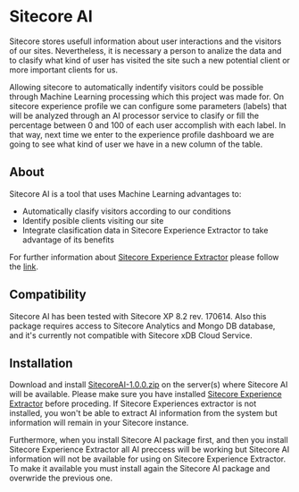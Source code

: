 Sitecore AI
=================
Sitecore stores usefull information about user interactions and the visitors of our sites. Nevertheless, it is necessary a person to analize the data and to clasify what kind of user has visited the site such a new potential client or more important clients for us.

Allowing sitecore to automatically indentify visitors could be possible through Machine Learning processing which this project was made for. On sitecore experience profile we can configure some parameters (labels) that will be analyzed through an AI processor service to clasify or fill the percentage between 0 and 100 of each user accomplish with each label. In that way, next time we enter to the experience profile dashboard we are going to see what kind of user we have in a new column of the table.

About
-
Sitecore AI is a tool that uses Machine Learning advantages to:
- Automatically clasify visitors according to our conditions
- Identify posible clients visiting our site
- Integrate clasification data in Sitecore Experience Extractor to take advantage of its benefits

For further information about [Sitecore Experience Extractor](https://github.com/Sitecore/experience-extractor) please follow the [link](https://github.com/Sitecore/experience-extractor).

Compatibility
-
Sitecore AI has been tested with Sitecore XP 8.2 rev. 170614. Also this package requires access to Sitecore Analytics and Mongo DB database, and it's currently not compatible with Sitecore xDB Cloud Service.

Installation
-
Download and install [SitecoreAI-1.0.0.zip](https://github.com/devcor/SitecoreAI/raw/master/SitecoreAI.Website/Package_Builder/SitecoreAI-1.0.0.zip) on the server(s) where Sitecore AI will be available. Please make sure you have installed [Sitecore Experience Extractor](https://github.com/Sitecore/experience-extractor) before proceding. If Sitecore Experiences extractor is not installed, you won't be able to extract AI information from the system but information will remain in your Sitecore instance.

Furthermore, when you install Sitecore AI package first, and then you install Sitecore Experience Extractor all AI preccess will be working but Sitecore AI information will not be available for using on Sitecore Experience Extractor. To make it available you must install again the Sitecore AI package and overwride the previous one.